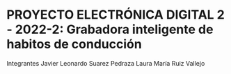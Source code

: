 # PROYECTO ELECTRÓNICA DIGITAL 2 - 2022-2: Grabadora inteligente de habitos de conducción
Integrantes
Javier Leonardo Suarez Pedraza
Laura María Ruiz Vallejo
